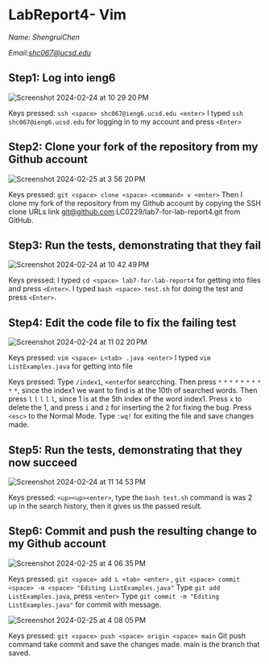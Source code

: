 # LabReport4- Vim

 *Name: ShengruiChen*
 
 *Email:shc067@ucsd.edu*

 ## Step1: Log into ieng6
 ![Screenshot 2024-02-24 at 10 29 20 PM](https://github.com/LC0229/cse15l-lab-reports/assets/156004283/047780f5-09e0-4984-9ddd-404d40e96f62)

Keys pressed: `ssh <space> shc067@ieng6.ucsd.edu <enter>`
I typed `ssh shc067@ieng6.ucsd.edu` for logging in to my account and press `<Enter>`

## Step2: Clone your fork of the repository from my  Github account
![Screenshot 2024-02-25 at 3 56 20 PM](https://github.com/LC0229/cse15l-lab-reports/assets/156004283/ab8f92f9-b231-4965-92ae-d020d43ca9cd)

Keys pressed: `git <space> clone <space> <command> v <enter>`
Then I clone my fork of the repository from my Github account by copying the SSH clone URLs
link git@github.com:LC0229/lab7-for-lab-report4.git from GitHub.

## Step3: Run the tests, demonstrating that they fail
![Screenshot 2024-02-24 at 10 42 49 PM](https://github.com/LC0229/cse15l-lab-reports/assets/156004283/609ad44e-e021-4c1b-beb7-9c9a2f7c9f29)

Keys pressed: I typed `cd <space> lab7-for-lab-report4` for getting into files and press `<Enter>`. I typed `bash <space> test.sh` for doing the test and press `<Enter>`.


## Step4: Edit the code file to fix the failing test
![Screenshot 2024-02-24 at 11 02 20 PM](https://github.com/LC0229/cse15l-lab-reports/assets/156004283/3efa874c-4985-476b-bfd8-cfa34cdd4b7a)

Keys pressed: `vim <space> L<tab> .java <enter>`
I typed `vim ListExamples.java` for getting into file 

Keys pressed: Type `/index1`, `<enter`for searcching. Then press `*` `*` `*` `*` `*` `*` `*` `*` `*` `*`, since the index1 we want to find is at the 10th of searched words. Then press `l` `l` `l` `l` `l`, since 1 is at the 5th index of the word index1. Press `x` to delete the 1, and press `i` and `2` for inserting the 2 for fixing the bug. Press `<esc>` to the Normal Mode. Type `:wq!` for exiting the file and save changes made.

## Step5: Run the tests, demonstrating that they now succeed
![Screenshot 2024-02-24 at 11 14 53 PM](https://github.com/LC0229/cse15l-lab-reports/assets/156004283/0c98fc4e-8d20-4304-8557-7b3df356de93)

Keys pressed: `<up><up><enter>`, type the `bash test.sh` command is was 2 up in the search history, then it gives us the passed result.

## Step6: Commit and push the resulting change to my Github account

![Screenshot 2024-02-25 at 4 06 35 PM](https://github.com/LC0229/cse15l-lab-reports/assets/156004283/4e97e6eb-105c-4fb4-9078-e873260ee278)

Keys pressed: `git <space> add L <tab> <enter>` , `git <space> commit <space> -m <space> "Editing ListExamples.java"`
Type `git add ListExamples.java`, press `<enter>`
Type `git commit -m "Editing ListExamples.java"` for commit with message.

![Screenshot 2024-02-25 at 4 08 05 PM](https://github.com/LC0229/cse15l-lab-reports/assets/156004283/17f7e29d-0e9e-4be1-96eb-fd7809ba4c45)

Keys pressed: `git <space> push <space> origin <space> main`
Git push command take commit and save the changes made. main is the branch that saved.



